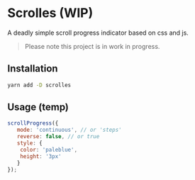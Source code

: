 # Scrolles (WIP)
A deadly simple scroll progress indicator based on css and js.

> Please note this project is in work in progress.

## Installation
```sh
yarn add -D scrolles
```

## Usage (temp)

```js
scrollProgress({
   mode: 'continuous', // or 'steps'
   reverse: false, // or true
   style: {
	color: 'paleblue',
	height: '3px'
   }
});
```
